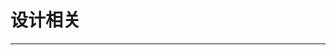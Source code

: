 # 设计相关

---

<content-page 
    :superlink="[
      {
          title: '蓝湖',
          icon: 'https://cdn.lanhuapp.com/web/static/favicon.ico',
          href: 'https://lanhuapp.com/',
          description: '高效的产品设计协作平台'
        },
        {
          title: '稿定-设计',
          icon: 'https://www.gaoding.com/favicon.ico',
          href: 'https://www.gaoding.com/templates/fcc1612548-fc1612547',
          description: '首图图片模板在线设计制作'
        },
        {
          title: '稿定-PS',
          icon: 'https://ps.gaoding.com/favicon.ico',
          href: 'https://ps.gaoding.com/#/',
          description: '稿定 在线PS'
        },
        {
          title: '创客贴',
          icon: 'https://www.chuangkit.com/favicon.ico',
          href: 'https://www.chuangkit.com/',
          description: '让设计触手可得'
        },
        {
          title: '花瓣-设计',
          icon: 'https://huaban.com/favicon.ico',
          href: 'https://huaban.com/',
          description: '花瓣，陪你做生活的设计师'
        },
        {
          title: 'LOADING.IO',
          icon: '/images/loading.ico',
          href: 'https://loading.io/',
          description: 'Animation Made Easy'
        },
        {
          title: 'Iconfont',
          icon:
            'https://img.alicdn.com/tps/i4/TB1_oz6GVXXXXaFXpXXJDFnIXXX-64-64.ico',
          href: 'https://www.iconfont.cn/',
          description: '阿里妈妈MUX倾力打造的矢量图标管理、交流平台。'
        },
        {
          title: 'IconPark资源站',
          icon:
            'https://sf1-scmcdn-tos.pstatp.com/obj/goofy/ad/bydesign/iconparksite/logo.svg',
          href: 'https://iconpark.bytedance.com/',
          description: '丰富多彩的资源库免费使用'
        },
        {
          title: 'Fontawesome',
          icon: '/images/fontawesome.ico',
          href: 'http://www.fontawesome.com.cn/icons-ui/',
          description: 'Fontawesome The Icons'
        }
    ]"
/>
